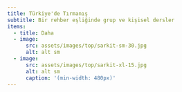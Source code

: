 ```yaml
---
title: Türkiye'de Tırmanış
subtitle: Bir rehber eşliğinde grup ve kişisel dersler
items:
  - title: Daha
  - image:
      src: assets/images/top/sarkit-sm-30.jpg
      alt: alt sm
  - image:
      src: assets/images/top/sarkit-xl-15.jpg
      alt: alt sm
      caption: '(min-width: 480px)'
---
```

